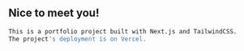 ## Nice to meet you!

```bash
This is a portfolio project built with Next.js and TailwindCSS.
The project's deployment is on Vercel.
```


